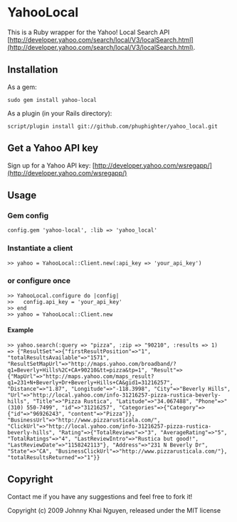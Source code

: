 # YahooLocal

This is a Ruby wrapper for the Yahoo! Local Search API [http://developer.yahoo.com/search/local/V3/localSearch.html](http://developer.yahoo.com/search/local/V3/localSearch.html).

## Installation

As a gem:

    sudo gem install yahoo-local

As a plugin (in your Rails directory):

    script/plugin install git://github.com/phuphighter/yahoo_local.git
    
## Get a Yahoo API key

Sign up for a Yahoo API key: [http://developer.yahoo.com/wsregapp/](http://developer.yahoo.com/wsregapp/)
    
## Usage

### Gem config
    config.gem 'yahoo-local', :lib => 'yahoo_local'

### Instantiate a client

    >> yahoo = YahooLocal::Client.new(:api_key => 'your_api_key')
    
### or configure once

    >> YahooLocal.configure do |config|
    >>   config.api_key = 'your_api_key'
    >> end
    >> yahoo = YahooLocal::Client.new
    
#### Example

    >> yahoo.search(:query => "pizza", :zip => "90210", :results => 1)
    => {"ResultSet"=>{"firstResultPosition"=>"1", "totalResultsAvailable"=>"1571", "ResultSetMapUrl"=>"http://maps.yahoo.com/broadband/?q1=Beverly+Hills%2C+CA+90210&tt=pizza&tp=1", "Result"=>{"MapUrl"=>"http://maps.yahoo.com/maps_result?q1=231+N+Beverly+Dr+Beverly+Hills+CA&gid1=31216257", "Distance"=>"1.87", "Longitude"=>"-118.3998", "City"=>"Beverly Hills", "Url"=>"http://local.yahoo.com/info-31216257-pizza-rustica-beverly-hills", "Title"=>"Pizza Rustica", "Latitude"=>"34.067488", "Phone"=>"(310) 550-7499", "id"=>"31216257", "Categories"=>{"Category"=>{"id"=>"96926243", "content"=>"Pizza"}}, "BusinessUrl"=>"http://www.pizzarusticala.com/", "ClickUrl"=>"http://local.yahoo.com/info-31216257-pizza-rustica-beverly-hills", "Rating"=>{"TotalReviews"=>"3", "AverageRating"=>"5", "TotalRatings"=>"4", "LastReviewIntro"=>"Rustica but good!", "LastReviewDate"=>"1158242113"}, "Address"=>"231 N Beverly Dr", "State"=>"CA", "BusinessClickUrl"=>"http://www.pizzarusticala.com/"}, "totalResultsReturned"=>"1"}}

## Copyright

Contact me if you have any suggestions and feel free to fork it!

Copyright (c) 2009 Johnny Khai Nguyen, released under the MIT license
